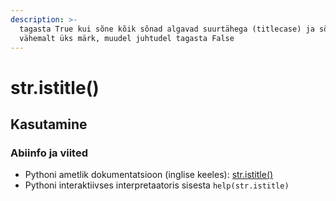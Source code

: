 ```yaml
---
description: >-
  tagasta True kui sõne kõik sõnad algavad suurtähega (titlecase) ja sõnes on
  vähemalt üks märk, muudel juhtudel tagasta False
---
```


# str.istitle\(\)

## Kasutamine

### Abiinfo ja viited

* Pythoni ametlik dokumentatsioon \(inglise keeles\): [str.istitle\(\)](https://docs.python.org/3/library/stdtypes.html#str.istitle)
* Pythoni interaktiivses interpretaatoris sisesta `help(str.istitle)`

